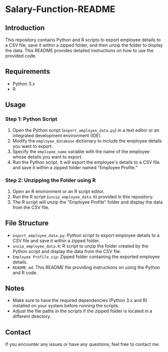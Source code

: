 # Salary-Function-README

## Introduction
This repository contains Python and R scripts to export employee details to a CSV file, save it within a zipped folder, and then unzip the folder to display the data. This README provides detailed instructions on how to use the provided code.

## Requirements
- Python 3.x
- R

## Usage

### Step 1: Python Script
1. Open the Python script (`export_employee_data.py`) in a text editor or an integrated development environment (IDE).
2. Modify the `employee_database` dictionary to include the employee details you want to export.
3. Specify the `employee_name` variable with the name of the employee whose details you want to export.
4. Run the Python script. It will export the employee's details to a CSV file and save it within a zipped folder named "Employee Profile."

### Step 2: Unzipping the Folder using R
1. Open an R environment or an R script editor.
2. Run the R script (`unzip_employee_data.R`) provided in this repository.
3. The R script will unzip the "Employee Profile" folder and display the data from the CSV file.

## File Structure
- `export_employee_data.py`: Python script to export employee details to a CSV file and save it within a zipped folder.
- `unzip_employee_data.R`: R script to unzip the folder created by the Python script and display the data from the CSV file.
- `Employee Profile.zip`: Zipped folder containing the exported employee details.
- `README.md`: This README file providing instructions on using the Python and R code.

## Notes
- Make sure to have the required dependencies (Python 3.x and R) installed on your system before running the scripts.
- Adjust the file paths in the scripts if the zipped folder is located in a different directory.

## Contact
If you encounter any issues or have any questions, feel free to contact me.
